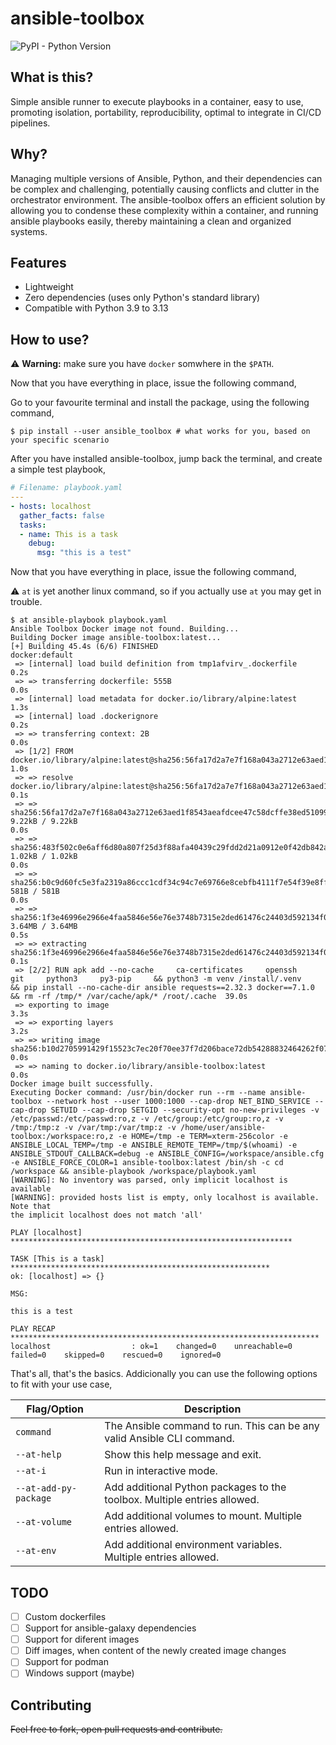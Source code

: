 # ansible-toolbox

![PyPI - Python Version](https://img.shields.io/pypi/pyversions/ansible_toolbox)

## What is this?

Simple ansible runner to execute playbooks in a container, easy to use, promoting isolation, portability, reproducibility, optimal to integrate in CI/CD pipelines.

## Why?

Managing multiple versions of Ansible, Python, and their dependencies can be complex and challenging, potentially causing conflicts and clutter in the orchestrator environment. The ansible-toolbox offers an efficient solution by allowing you to condense these complexity within a container, and running ansible playbooks easily, thereby maintaining a clean and organized systems.

## Features
- Lightweight
- Zero dependencies (uses only Python's standard library)
- Compatible with Python 3.9 to 3.13

## How to use?

:warning: **Warning:** make sure you have `docker` somwhere in the `$PATH`.

Now that you have everything in place, issue the following command,

Go to your favourite terminal and install the package, using the following command,

```console
$ pip install --user ansible_toolbox # what works for you, based on your specific scenario
```

After you have installed ansible-toolbox, jump back the terminal, and create a simple test playbook,

```yaml
# Filename: playbook.yaml
---
- hosts: localhost
  gather_facts: false
  tasks:
  - name: This is a task
    debug: 
      msg: "this is a test"
```

Now that you have everything in place, issue the following command,

⚠️ `at` is yet another linux command, so if you actually use `at` you may get in trouble.

```console
$ at ansible-playbook playbook.yaml
Ansible Toolbox Docker image not found. Building...
Building Docker image ansible-toolbox:latest...
[+] Building 45.4s (6/6) FINISHED                                                                                                                                                                                                                           docker:default
 => [internal] load build definition from tmp1afvirv_.dockerfile                                                                                                                                                                                                      0.2s
 => => transferring dockerfile: 555B                                                                                                                                                                                                                                  0.0s
 => [internal] load metadata for docker.io/library/alpine:latest                                                                                                                                                                                                      1.3s
 => [internal] load .dockerignore                                                                                                                                                                                                                                     0.2s
 => => transferring context: 2B                                                                                                                                                                                                                                       0.0s
 => [1/2] FROM docker.io/library/alpine:latest@sha256:56fa17d2a7e7f168a043a2712e63aed1f8543aeafdcee47c58dcffe38ed51099                                                                                                                                                1.0s
 => => resolve docker.io/library/alpine:latest@sha256:56fa17d2a7e7f168a043a2712e63aed1f8543aeafdcee47c58dcffe38ed51099                                                                                                                                                0.1s
 => => sha256:56fa17d2a7e7f168a043a2712e63aed1f8543aeafdcee47c58dcffe38ed51099 9.22kB / 9.22kB                                                                                                                                                                        0.0s
 => => sha256:483f502c0e6aff6d80a807f25d3f88afa40439c29fdd2d21a0912e0f42db842a 1.02kB / 1.02kB                                                                                                                                                                        0.0s
 => => sha256:b0c9d60fc5e3fa2319a86ccc1cdf34c94c7e69766e8cebfb4111f7e54f39e8ff 581B / 581B                                                                                                                                                                            0.0s
 => => sha256:1f3e46996e2966e4faa5846e56e76e3748b7315e2ded61476c24403d592134f0 3.64MB / 3.64MB                                                                                                                                                                        0.5s
 => => extracting sha256:1f3e46996e2966e4faa5846e56e76e3748b7315e2ded61476c24403d592134f0                                                                                                                                                                             0.1s
 => [2/2] RUN apk add --no-cache     ca-certificates     openssh     git     python3     py3-pip     && python3 -m venv /install/.venv     && pip install --no-cache-dir ansible requests==2.32.3 docker==7.1.0      && rm -rf /tmp/* /var/cache/apk/* /root/.cache  39.0s
 => exporting to image                                                                                                                                                                                                                                                3.3s 
 => => exporting layers                                                                                                                                                                                                                                               3.2s 
 => => writing image sha256:b10d2705991429f15523c7ec20f70ee37f7d206bace72db54288832464262f07                                                                                                                                                                          0.0s 
 => => naming to docker.io/library/ansible-toolbox:latest                                                                                                                                                                                                             0.0s 
Docker image built successfully.                                                                                                                                                                                                                                           
Executing Docker command: /usr/bin/docker run --rm --name ansible-toolbox --network host --user 1000:1000 --cap-drop NET_BIND_SERVICE --cap-drop SETUID --cap-drop SETGID --security-opt no-new-privileges -v /etc/passwd:/etc/passwd:ro,z -v /etc/group:/etc/group:ro,z -v /tmp:/tmp:z -v /var/tmp:/var/tmp:z -v /home/user/ansible-toolbox:/workspace:ro,z -e HOME=/tmp -e TERM=xterm-256color -e ANSIBLE_LOCAL_TEMP=/tmp -e ANSIBLE_REMOTE_TEMP=/tmp/$(whoami) -e ANSIBLE_STDOUT_CALLBACK=debug -e ANSIBLE_CONFIG=/workspace/ansible.cfg -e ANSIBLE_FORCE_COLOR=1 ansible-toolbox:latest /bin/sh -c cd /workspace && ansible-playbook /workspace/playbook.yaml
[WARNING]: No inventory was parsed, only implicit localhost is available
[WARNING]: provided hosts list is empty, only localhost is available. Note that
the implicit localhost does not match 'all'

PLAY [localhost] ***************************************************************

TASK [This is a task] **********************************************************
ok: [localhost] => {}

MSG:

this is a test

PLAY RECAP *********************************************************************
localhost                  : ok=1    changed=0    unreachable=0    failed=0    skipped=0    rescued=0    ignored=0   
```

That's all, that's the basics. Addicionally you can use the following options to fit 
with your use case,

| Flag/Option           | Description                                                              |
| --------------------- | ------------------------------------------------------------------------ |
| `command`             | The Ansible command to run. This can be any valid Ansible CLI command.   |
| `--at-help`           | Show this help message and exit.                                         |
| `--at-i`              | Run in interactive mode.                                                 |
| `--at-add-py-package` | Add additional Python packages to the toolbox. Multiple entries allowed. |
| `--at-volume`         | Add additional volumes to mount. Multiple entries allowed.               |
| `--at-env`            | Add additional environment variables. Multiple entries allowed.          |

## TODO
- [ ] Custom dockerfiles
- [ ] Support for ansible-galaxy dependencies
- [ ] Support for diferent images
- [ ] Diff images, when content of the newly created image changes
- [ ] Support for podman
- [ ] Windows support (maybe)

## Contributing

~~Feel free to fork, open pull requests and contribute.~~
